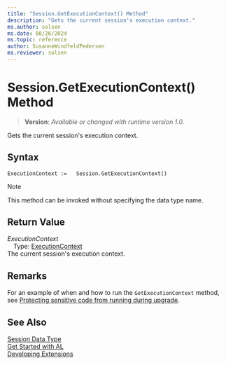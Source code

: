 ```yaml
---
title: "Session.GetExecutionContext() Method"
description: "Gets the current session's execution context."
ms.author: solsen
ms.date: 08/26/2024
ms.topic: reference
author: SusanneWindfeldPedersen
ms.reviewer: solsen
---
```

[//]: # (START>DO_NOT_EDIT)
[//]: # (IMPORTANT:Do not edit any of the content between here and the END>DO_NOT_EDIT.)
[//]: # (Any modifications should be made in the .xml files in the ModernDev repo.)
# Session.GetExecutionContext() Method
> **Version**: _Available or changed with runtime version 1.0._

Gets the current session's execution context.


## Syntax
```AL
ExecutionContext :=   Session.GetExecutionContext()
```
> [!NOTE]
> This method can be invoked without specifying the data type name.

## Return Value
*ExecutionContext*  
&emsp;Type: [ExecutionContext](../executioncontext/executioncontext-option.md)  
The current session's execution context.


[//]: # (IMPORTANT: END>DO_NOT_EDIT)

## Remarks
For an example of when and how to run the `GetExecutionContext` method, see [Protecting sensitive code from running during upgrade](../../devenv-upgrading-extensions.md#protecting-sensitive-code-from-running-during-upgrade).

## See Also
[Session Data Type](session-data-type.md)  
[Get Started with AL](../../devenv-get-started.md)  
[Developing Extensions](../../devenv-dev-overview.md)